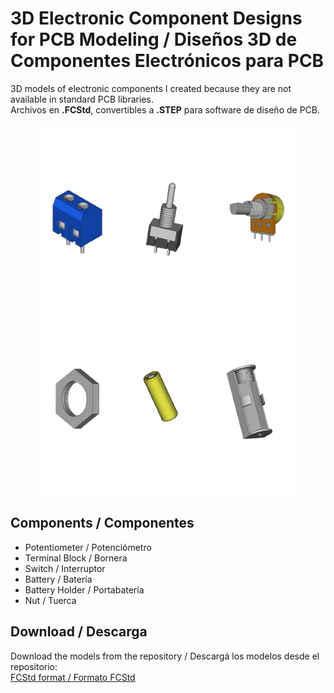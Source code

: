 # 3D Electronic Component Designs for PCB Modeling / Diseños 3D de Componentes Electrónicos para PCB

3D models of electronic components I created because they are not available in standard PCB libraries.  
Archivos en **.FCStd**, convertibles a **.STEP** para software de diseño de PCB.

<p align="center">
  <img src="assets/img-components.png" alt="Componentes electrónicos">
</p>

## Components / Componentes
- Potentiometer / Potenciómetro  
- Terminal Block / Bornera  
- Switch / Interruptor  
- Battery / Batería  
- Battery Holder / Portabatería  
- Nut / Tuerca  

## Download / Descarga
Download the models from the repository / Descargá los modelos desde el repositorio:  
[FCStd format / Formato FCStd](assets/models)  
